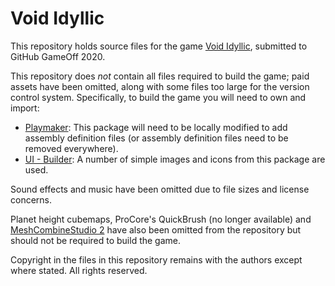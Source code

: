 # Void Idyllic

This repository holds source files for the game [Void Idyllic](https://tjm35.itch.io/void-idyllic), submitted to GitHub GameOff 2020.

This repository does *not* contain all files required to build the game; paid assets have been omitted, along with some files too large for the version control system. Specifically, to build the game you will need to own and import:

- [Playmaker](https://assetstore.unity.com/packages/tools/visual-scripting/playmaker-368): This package will need to be locally modified to add assembly definition files (or assembly definition files need to be removed everywhere).
- [UI - Builder](https://assetstore.unity.com/packages/2d/gui/ui-builder-29757): A number of simple images and icons from this package are used.

Sound effects and music have been omitted due to file sizes and license concerns.

Planet height cubemaps, ProCore's QuickBrush (no longer available) and [MeshCombineStudio 2](https://assetstore.unity.com/packages/tools/modeling/mesh-combine-studio-2-101956) have also been omitted from the repository but should not be required to build the game.

Copyright in the files in this repository remains with the authors except where stated. All rights reserved.
